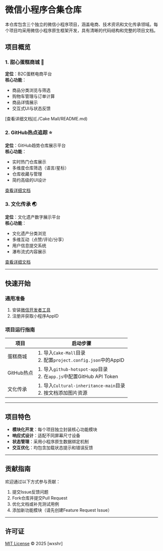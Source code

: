# 微信小程序合集仓库

本仓库包含三个独立的微信小程序项目，涵盖电商、技术资讯和文化传承领域。每个项目均采用微信小程序原生框架开发，具有清晰的代码结构和完整的项目文档。

## 项目概览

### 1. 甜心蛋糕商城 🎂
**定位**：B2C蛋糕电商平台  
**核心功能**：
- 商品分类浏览与筛选
- 购物车管理与订单计算
- 商品详情展示
- 交互式UI与状态反馈

[查看详细文档]([./Cake Mall/README.md)

### 2. GitHub热点追踪 ⭐
**定位**：GitHub趋势仓库展示平台  
**核心功能**：
- 实时热门仓库展示
- 多维度仓库筛选（语言/星标）
- 仓库收藏与管理
- 简约高级的UI设计

[查看详细文档](./github-hotspot-app/README.md)

### 3. 文化传承 🌏
**定位**：文化遗产数字展示平台  
**核心功能**：
- 文化遗产分类浏览
- 多维互动（点赞/评论/分享）
- 用户信息提交系统
- 瀑布流式内容展示

[查看详细文档](./Cultural-inheritance-main/README.md)


---

## 快速开始
### 通用准备
1. 安装[微信开发者工具](https://developers.weixin.qq.com/miniprogram/dev/devtools/download.html)
2. 注册并获取小程序AppID

### 项目运行指南
| 项目          | 启动步骤                                                                 |
|---------------|--------------------------------------------------------------------------|
| 蛋糕商城      | 1. 导入`Cake-Mall`目录<br>2. 配置`project.config.json`中的AppID          |
| GitHub热点    | 1. 导入`github-hotspot-app`目录<br>2. 在`app.js`中配置GitHub API Token   |
| 文化传承      | 1. 导入`Cultural-inheritance-main`目录<br>2. 按文档添加图片资源          |

---

## 项目特色
- **模块化开发**：每个项目独立封装核心功能模块
- **响应式设计**：适配不同屏幕尺寸设备
- **状态管理**：采用小程序原生数据绑定机制
- **交互优化**：均包含加载状态提示和错误反馈

---

## 贡献指南
欢迎通过以下方式参与贡献：
1. 提交Issue反馈问题
2. Fork仓库并提交Pull Request
3. 优化文档或补充测试用例
4. 添加新功能模块（请先创建Feature Request Issue）

---

## 许可证
[MIT License](LICENSE) © 2025 [wxshr]
